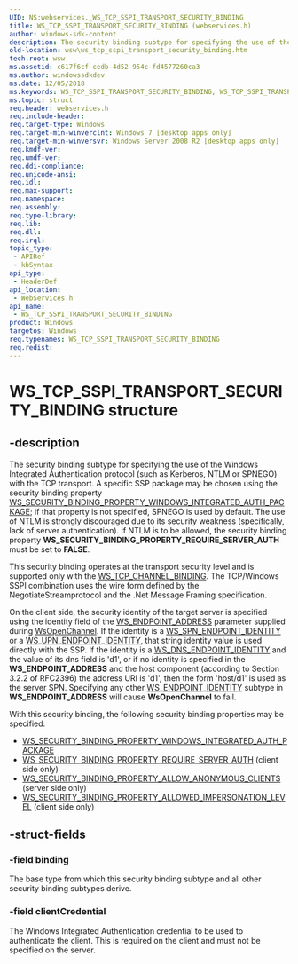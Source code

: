 ```yaml
---
UID: NS:webservices._WS_TCP_SSPI_TRANSPORT_SECURITY_BINDING
title: WS_TCP_SSPI_TRANSPORT_SECURITY_BINDING (webservices.h)
author: windows-sdk-content
description: The security binding subtype for specifying the use of the Windows Integrated Authentication protocol (such as Kerberos, NTLM or SPNEGO) with the TCP transport.
old-location: wsw\ws_tcp_sspi_transport_security_binding.htm
tech.root: wsw
ms.assetid: c617f6cf-cedb-4d52-954c-fd4577260ca3
ms.author: windowssdkdev
ms.date: 12/05/2018
ms.keywords: WS_TCP_SSPI_TRANSPORT_SECURITY_BINDING, WS_TCP_SSPI_TRANSPORT_SECURITY_BINDING structure [Web Services for Windows], webservices/WS_TCP_SSPI_TRANSPORT_SECURITY_BINDING, wsw.ws_tcp_sspi_transport_security_binding
ms.topic: struct
req.header: webservices.h
req.include-header: 
req.target-type: Windows
req.target-min-winverclnt: Windows 7 [desktop apps only]
req.target-min-winversvr: Windows Server 2008 R2 [desktop apps only]
req.kmdf-ver: 
req.umdf-ver: 
req.ddi-compliance: 
req.unicode-ansi: 
req.idl: 
req.max-support: 
req.namespace: 
req.assembly: 
req.type-library: 
req.lib: 
req.dll: 
req.irql: 
topic_type:
 - APIRef
 - kbSyntax
api_type:
 - HeaderDef
api_location:
 - WebServices.h
api_name:
 - WS_TCP_SSPI_TRANSPORT_SECURITY_BINDING
product: Windows
targetos: Windows
req.typenames: WS_TCP_SSPI_TRANSPORT_SECURITY_BINDING
req.redist: 
---
```


# WS_TCP_SSPI_TRANSPORT_SECURITY_BINDING structure


## -description


The security binding subtype for specifying the use of the Windows
Integrated Authentication protocol (such as Kerberos, NTLM or SPNEGO)
with the TCP transport.  A specific SSP package may be chosen using
the security binding property 
<a href="https://msdn.microsoft.com/6c8b3277-3f49-469b-9783-c552a4c44558">WS_SECURITY_BINDING_PROPERTY_WINDOWS_INTEGRATED_AUTH_PACKAGE</a>;
if that property is not specified, SPNEGO is used by default.  The use
of NTLM is strongly discouraged due to its security weakness
(specifically, lack of server authentication).  If NTLM is to be
allowed, the security binding property <b>WS_SECURITY_BINDING_PROPERTY_REQUIRE_SERVER_AUTH</b> 
must be set to <b>FALSE</b>.
            

This security binding operates at the transport security level and is
supported only with the <a href="https://msdn.microsoft.com/554cc239-feab-4262-9821-6478a3d93ffc">WS_TCP_CHANNEL_BINDING</a>.  The
TCP/Windows SSPI combination uses the wire form defined by the 
NegotiateStreamprotocol and the .Net Message Framing specification.
            

On the client side, the security identity of the target server is
specified using the identity field of the <a href="https://msdn.microsoft.com/4e9b5f3e-849f-46aa-a94a-3cd6ae16275f">WS_ENDPOINT_ADDRESS</a> 
parameter supplied during <a href="https://msdn.microsoft.com/a7226194-0974-4f3c-b92d-78a93e86eea5">WsOpenChannel</a>.  If the identity is a 
<a href="https://msdn.microsoft.com/99a484f0-4d04-4998-90d9-c39194ecf3f8">WS_SPN_ENDPOINT_IDENTITY</a> or a <a href="https://msdn.microsoft.com/dc822551-6853-456f-a115-a96f64b0e056">WS_UPN_ENDPOINT_IDENTITY</a>, 
that string identity value is used directly with the SSP.  If the identity is a 
<a href="https://msdn.microsoft.com/09dea451-68ae-4052-8563-30f15c1335d6">WS_DNS_ENDPOINT_IDENTITY</a> and the value of its dns field is
'd1', or if no identity is specified in the <b>WS_ENDPOINT_ADDRESS</b> 
and the host component (according to Section 3.2.2 of 
RFC2396) the address URI
is 'd1', then the form 'host/d1' is used as the server SPN.
Specifying any other <a href="https://msdn.microsoft.com/59c851b4-6e1a-4144-9742-48d5c094d592">WS_ENDPOINT_IDENTITY</a> subtype in 
<b>WS_ENDPOINT_ADDRESS</b> will cause <b>WsOpenChannel</b> to fail.
            

With this security binding, the following security binding properties may be specified:
<ul>
<li>
<a href="https://msdn.microsoft.com/6c8b3277-3f49-469b-9783-c552a4c44558">WS_SECURITY_BINDING_PROPERTY_WINDOWS_INTEGRATED_AUTH_PACKAGE</a>
</li>
<li>
<a href="https://msdn.microsoft.com/6c8b3277-3f49-469b-9783-c552a4c44558">WS_SECURITY_BINDING_PROPERTY_REQUIRE_SERVER_AUTH</a> (client side only)
</li>
<li>
<a href="https://msdn.microsoft.com/6c8b3277-3f49-469b-9783-c552a4c44558">WS_SECURITY_BINDING_PROPERTY_ALLOW_ANONYMOUS_CLIENTS</a> (server side only)
</li>
<li>
<a href="https://msdn.microsoft.com/6c8b3277-3f49-469b-9783-c552a4c44558">WS_SECURITY_BINDING_PROPERTY_ALLOWED_IMPERSONATION_LEVEL</a> (client side only)
</li>
</ul>



## -struct-fields




### -field binding

The base type from which this security binding subtype and all other security binding subtypes derive.
                


### -field clientCredential

The Windows Integrated Authentication credential to be used to
authenticate the client.  This is required on the client and must not
be specified on the server.
                

